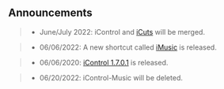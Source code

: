 ## Announcements

> - June/July 2022:
iControl and [iCuts](https://routinehub.co/shortcut/11364/) will be merged.

> - 06/06/2022:
A new shortcut called [iMusic](https://routinehub.co/shortcut/12160) is released.

> - 06/06/2020:
[iControl 1.7.0.1](https://routinehub.co/shortcut/10743) is released.

> - 06/20/2022:
iControl-Music will be deleted.
